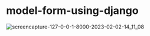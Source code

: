 # model-form-using-django
![screencapture-127-0-0-1-8000-2023-02-02-14_11_08](https://user-images.githubusercontent.com/102898369/216274332-8886b498-8add-4f5d-8400-43f33a863b59.png)
